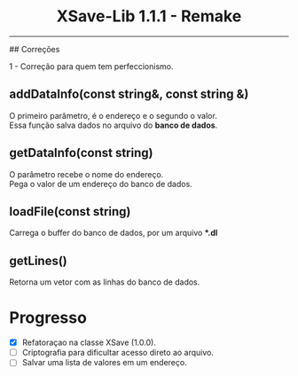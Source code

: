 <h1 align="center">XSave-Lib 1.1.1 - Remake</h1>
<hr>
## Correções
  <p>
     1 - Correção para quem tem perfeccionismo.
  </p>

## addDataInfo(const string&, const string &)
  <p>
    O primeiro parâmetro, é o endereço e o segundo o valor. </br>
    Essa função salva dados no arquivo do <strong>banco de dados</strong>.
  <p>
  
## getDataInfo(const string)
  <p>
    O parâmetro recebe o nome do endereço. </br>
    Pega o valor de um endereço do banco de dados.
  <p>
  
## loadFile(const string)
  <p>
    Carrega o buffer do banco de dados, por um arquivo <strong>*.dl</strong>
  </p>
  
## getLines()
  <p>
    Retorna um vetor com as linhas do banco de dados.
  </p>


# Progresso
- [X] Refatoraçao na classe XSave (1.0.0).
- [ ] Criptografia para dificultar acesso direto ao arquivo.
- [ ] Salvar uma lista de valores em um endereço.
